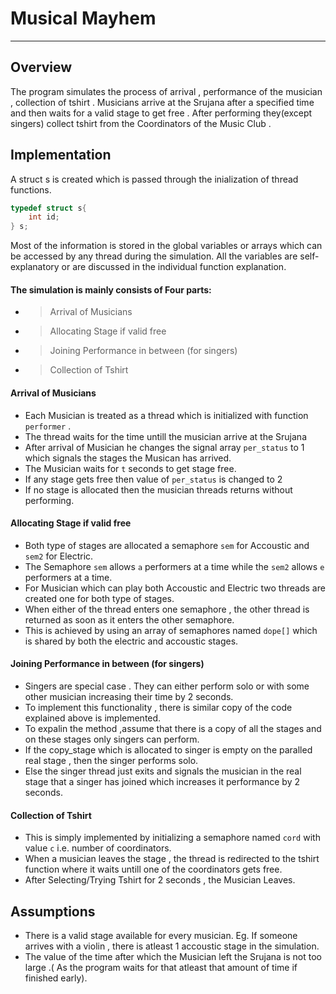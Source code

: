 # Musical Mayhem

---

## Overview
The program simulates the process of arrival , performance of the musician , collection of tshirt . Musicians arrive at the Srujana after 
a specified time and then waits for a valid stage to get free . After performing they(except singers) collect tshirt from the Coordinators of the Music Club .

## Implementation
A struct s is created which is passed through the inialization of thread functions.
```C
typedef struct s{
    int id;
} s;
```
Most of the information is stored in the global variables or arrays which can be accessed by any thread during the simulation.
All the variables are self-explanatory or are discussed in the individual function explanation.

#### The simulation is mainly consists of Four parts:
- >  Arrival of Musicians
-  > Allocating Stage if valid free
-  > Joining Performance in between (for singers)
-  > Collection of Tshirt

#### Arrival of Musicians
- Each Musician is treated as a thread which is initialized with function `performer` .
- The thread waits for the time untill the musician arrive at the Srujana
- After arrival of Musician he changes the signal array `per_status` to 1 which signals the stages the Musican has arrived.
- The Musician waits for `t` seconds to get stage free.
- If any stage gets free then value of `per_status` is changed to 2
- If no stage is allocated then the musician threads returns without performing.

#### Allocating Stage if valid free
- Both type of stages are allocated a semaphore `sem` for Accoustic and `sem2` for Electric.
- The Semaphore `sem` allows `a` performers at a time while the `sem2` allows `e` performers at a time.
- For Musician which can play both Accoustic and Electric two threads are created one for both type of stages.
- When either of the thread enters one semaphore , the other thread is returned as soon as it enters the other semaphore.
- This is achieved by using an array of semaphores named `dope[]` which is shared by both the electric and accoustic stages.

#### Joining Performance in between (for singers)
- Singers are special case . They can either perform solo or with some other musician increasing their time by 2 seconds.
- To implement this functionality , there is similar copy of the code explained above is implemented.
- To expalin the method ,assume that there is a copy of all the stages and on these stages only singers can perform.
- If the copy_stage which is allocated to singer is empty on the paralled real stage , then the singer performs solo.
- Else the singer thread just exits and signals the musician in the real stage that a singer has joined which increases it performance by 2 seconds.

#### Collection of Tshirt
- This is simply implemented by initializing a semaphore named `cord` with value `c` i.e. number of coordinators.
- When a musician leaves the stage , the thread is redirected to the tshirt function where it waits untill one of the coordinators gets free.
- After Selecting/Trying Tshirt for 2 seconds , the Musician Leaves.


## Assumptions
 - There is a valid stage available for every musician. Eg. If someone arrives with a violin , there is atleast 1 accoustic stage in the simulation.
 - The value of the time after which the Musician left the Srujana is not too large .( As the program waits for that atleast that amount of time if finished early).
